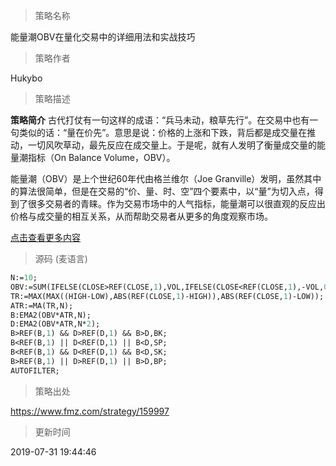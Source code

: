 
> 策略名称

能量潮OBV在量化交易中的详细用法和实战技巧

> 策略作者

Hukybo

> 策略描述

**策略简介**
古代打仗有一句这样的成语：“兵马未动，粮草先行”。在交易中也有一句类似的话：“量在价先”。意思是说：价格的上涨和下跌，背后都是成交量在推动，一切风吹草动，最先反应在成交量上。于是呢，就有人发明了衡量成交量的能量潮指标（On Balance Volume，OBV）。

能量潮（OBV）是上个世纪60年代由格兰维尔（Joe Granville）发明，虽然其中的算法很简单，但是在交易的“价、量、时、空”四个要素中，以“量”为切入点，得到了很多交易者的青睐。作为交易市场中的人气指标，能量潮可以很直观的反应出价格与成交量的相互关系，从而帮助交易者从更多的角度观察市场。

[点击查看更多内容](https://www.fmz.com/bbs-topic/4118)



> 源码 (麦语言)

``` pascal
N:=10;
OBV:=SUM(IFELSE(CLOSE>REF(CLOSE,1),VOL,IFELSE(CLOSE<REF(CLOSE,1),-VOL,0)),0);
TR:=MAX(MAX((HIGH-LOW),ABS(REF(CLOSE,1)-HIGH)),ABS(REF(CLOSE,1)-LOW));
ATR:=MA(TR,N);
B:EMA2(OBV*ATR,N);
D:EMA2(OBV*ATR,N*2);
B>REF(B,1) && D>REF(D,1) && B>D,BK;
B<REF(B,1) || D<REF(D,1) || B<D,SP;
B<REF(B,1) && D<REF(D,1) && B<D,SK;
B>REF(B,1) || D>REF(D,1) || B>D,BP;
AUTOFILTER;
```

> 策略出处

https://www.fmz.com/strategy/159997

> 更新时间

2019-07-31 19:44:46
